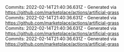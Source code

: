Commits: 2022-02-14T21:40:36.631Z - Generated via https://github.com/marketplace/actions/artificial-grass
<br>
Commits: 2022-02-14T21:40:36.631Z - Generated via https://github.com/marketplace/actions/artificial-grass
<br>
Commits: 2022-02-14T21:40:36.631Z - Generated via https://github.com/marketplace/actions/artificial-grass
<br>
Commits: 2022-02-14T21:40:36.631Z - Generated via https://github.com/marketplace/actions/artificial-grass
<br>
